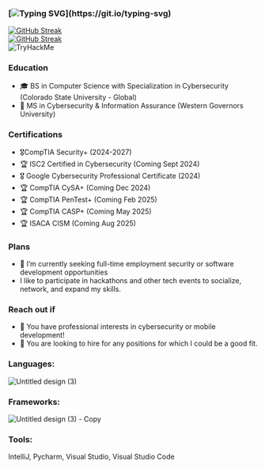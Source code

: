 ### [![Typing SVG](https://readme-typing-svg.demolab.com/?lines=Hi+there,+👋+I'm+Ambar!;Hola,+👋+me+llamo+Ambar!)](https://git.io/typing-svg)   
[![GitHub Streak](https://streak-stats.demolab.com/?user=midnight-baker&theme=radical)](https://git.io/streak-stats)  
[![GitHub Streak](https://streak-stats.demolab.com/?user=midnight-baker&theme=radical&locale=es)](https://git.io/streak-stats)  
<img src="https://tryhackme-badges.s3.amazonaws.com/a.student.png" alt="TryHackMe">



### Education
-  🎓 BS in Computer Science with Specialization in Cybersecurity (Colorado State University - Global)
-  📖 MS in Cybersecurity & Information Assurance (Western Governors University)

### Certifications
-  🎖️CompTIA Security+ (2024-2027)
-  🏆 ISC2 Certified in Cybersecurity (Coming Sept 2024)
-  🎖️ Google Cybersecurity Professional Certificate (2024)
-  🏆 CompTIA CySA+ (Coming Dec 2024)
-  🏆 CompTIA PenTest+ (Coming Feb 2025)
-  🏆 CompTIA CASP+ (Coming May 2025)
-  🏆 ISACA CISM (Coming Aug 2025)    

### Plans
- 🔭 I’m currently seeking full-time employment security or software development opportunities   
- I like to participate in hackathons and other tech events to socialize, network, and expand my skills.

### Reach out if
- 💬 You have professional interests in cybersecurity or mobile development!
- 💬 You are looking to hire for any positions for which I could be a good fit.


### **Languages:**  
![Untitled design (3)](https://github.com/aditi-rohan/aditi-rohan/assets/124546107/1243ccda-8781-45bc-b6c6-aa44b481dff6)

### **Frameworks:**  
![Untitled design (3) - Copy](https://github.com/aditi-rohan/aditi-rohan/assets/124546107/ba9a8f5e-698d-4637-8d9e-632400c813bc)

### **Tools:**  
IntelliJ, Pycharm, Visual Studio, Visual Studio Code  

